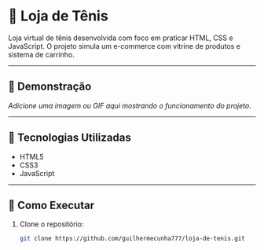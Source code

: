 # 🏪 Loja de Tênis

Loja virtual de tênis desenvolvida com foco em praticar HTML, CSS e JavaScript. O projeto simula um e-commerce com vitrine de produtos e sistema de carrinho.

---

## 📸 Demonstração

*Adicione uma imagem ou GIF aqui mostrando o funcionamento do projeto.*

---

## 🧰 Tecnologias Utilizadas

- HTML5
- CSS3
- JavaScript

---

## 🚀 Como Executar

1. Clone o repositório:
   ```bash
   git clone https://github.com/guilhermecunha777/loja-de-tenis.git
